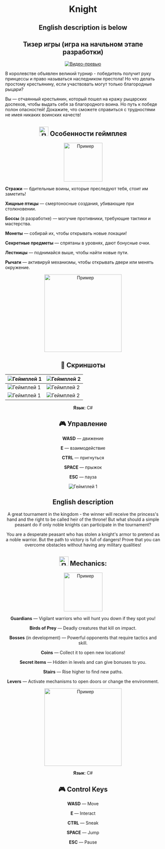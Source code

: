 <div align="center">
 
# Knight
## English description is below
## Тизер игры (игра на начльном этапе разработки)

[![Видео-превью](./Promo/Promo/Knight_youtube.jpg)](https://www.youtube.com/watch?v=00fvj95pSPc&ab_channel=CoronaART)

</div>

В королевстве объявлен великий турнир - победитель получит руку принцессы и право называться наследником престола! Но что делать простому крестьянину, если участвовать могут только благородные рыцари?

Вы — отчаянный крестьянин, который пошел на кражу рыцарских доспехов, чтобы выдать себя за благородного воина. Но путь к победе полон опасностей! Докажите, что сможете справиться с трудностями не имея никаких воинских качеств!
 
<div align="center">

## <img src="https://github.com/Grizly401/GameJam/raw/main/Screenshots/free-icon-game-2506535.png" alt="Пример" style="width:30px; height:auto;" /> Особенности геймплея 

<img src="./Promo/Bird/Гиф.gif" alt="Пример" style="width:125px; height:auto;" />

</div>

**Стражи** — бдительные воины, которые преследуют тебя, стоит им заметить!

**Хищные птицы** — смертоносные создания, убивающие при столкновении.

**Боссы** (в разработке) — могучие противники, требующие тактики и мастерства.

**Монеты** — собирай их, чтобы открывать новые локации!

**Секретные предметы** — спрятаны в уровнях, дают бонусные очки.

**Лестницы** — поднимайся выше, чтобы найти новые пути.

**Рычаги** — активируй механизмы, чтобы открывать двери или менять окружение.
  
<div align="center">

<img src="./Promo/Knight_Sneak.gif" alt="Пример" style="width:250px; height:auto;" />

## 📸 Скриншоты  

</div>

| ![Геймплей 1](./Promo/Promo/Knight_Jump.png) | ![Геймплей 2](./Promo/Promo/Dark_Knight_png.png) |  
|--------------------------------------|--------------------------------------| 
| ![Геймплей 1](./Promo/Promo/Knight_1.gif) | ![Геймплей 2](./Promo/Promo/Dark_Knight.gif) | 
| ![Геймплей 1](./Promo/Promo/Death_Menue.gif) | ![Геймплей 2](./Promo/Promo/Pause_Menue.gif) | 
 
<div align="center">
 
**Язык**: C#


## 🎮 Управление  

</div>

<div align="center">

 **WASD** — движение 
 
 **Е** — взаимодействие

 **CTRL** — пригнуться

 **SPACE** — прыжок

 **ESC** — пауза


![Геймплей 1](./Promo/Promo/Settings_Menue.gif)





<div align="center">

## English description

</div>


A great tournament in the kingdom - the winner will receive the princess's hand and the right to be called heir of the throne! But what should a simple peasant do if only noble knights can participate in the tournament?

You are a desperate peasant who has stolen a knight's armor to pretend as a noble warrior. But the path to victory is full of dangers! Prove that you can overcome obstacles without having any military qualities!
 
<div align="center">

## <img src="https://github.com/Grizly401/GameJam/raw/main/Screenshots/free-icon-game-2506535.png" alt="Пример" style="width:30px; height:auto;" /> Mechanics:  

<img src="./Promo/Bird/Гиф.gif" alt="Пример" style="width:125px; height:auto;" />

</div>


**Guardians** — Vigilant warriors who will hunt you down if they spot you! 

**Birds of Prey** — Deadly creatures that kill on impact. 

**Bosses** (in development) — Powerful opponents that require tactics and skill. 

**Coins** — Collect it to open new locations! 

**Secret items** — Hidden in levels and can give bonuses to you. 

**Stairs** — Rise higher to find new paths. 

**Levers** — Activate mechanisms to open doors or change the environment.

  
<div align="center">

<img src="./Promo/Knight_Sneak.gif" alt="Пример" style="width:250px; height:auto;" />

</div>

<div align="center">
 
**Язык**: C#


## 🎮 Control Keys  

</div>

<div align="center">

 **WASD** — Move 
 
 **Е** — Interact

 **CTRL** — Sneak

 **SPACE** — Jump

 **ESC** — Pause
 
</div>
